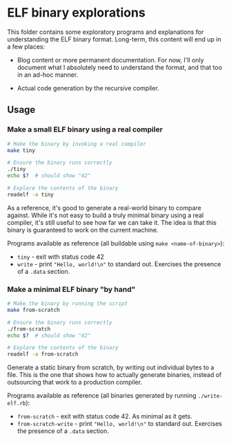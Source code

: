 ELF binary explorations
=======================

This folder contains some exploratory programs and explanations for understanding the ELF binary format. Long-term, this content will end up in a few places:

- Blog content or more permanent documentation. For now, I'll only document what I absolutely need to understand the format, and that too in an ad-hoc manner.

- Actual code generation by the recursive compiler.

Usage
-----

### Make a small ELF binary using a real compiler

```sh
# Make the binary by invoking a real compiler
make tiny

# Ensure the binary runs correctly
./tiny
echo $?  # should show "42"

# Explore the contents of the binary
readelf -a tiny
```

As a reference, it's good to generate a real-world binary to compare against.  While it's not easy to build a truly minimal binary using a real compiler, it's still useful to see how far we can take it. The idea is that this binary is guaranteed to work on the current machine.

Programs available as reference (all buildable using `make <name-of-binary>`):

* `tiny` - exit with status code 42
* `write` - print `"Hello, world!\n"` to standard out. Exercises the presence of a `.data` section.

### Make a minimal ELF binary "by hand"

```sh
# Make the binary by running the script
make from-scratch

# Ensure the binary runs correctly
./from-scratch
echo $?  # should show "42"

# Explore the contents of the binary
readelf -a from-scratch
```

Generate a static binary from scratch, by writing out individual bytes to a file. This is the one that shows how to actually generate binaries, instead of outsourcing that work to a production compiler.

Programs available as reference (all binaries generated by running `./write-elf.rb`):

* `from-scratch` - exit with status code 42. As minimal as it gets.
* `from-scratch-write` - print `"Hello, world!\n"` to standard out. Exercises the presence of a `.data` section.
